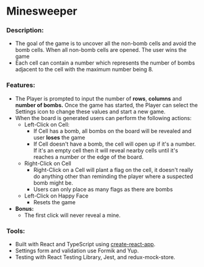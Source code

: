 # Minesweeper

### Description:

- The goal of the game is to uncover all the non-bomb cells and avoid the bomb cells. When all non-bomb cells are opened. The user wins the game
- Each cell can contain a number which represents the number of bombs adjacent to the cell with the maximum number being 8.

### Features:

- The Player is prompted to input the number of **rows**, **columns** and **number of bombs.** Once the game has started, the Player can select the Settings icon to change these values and start a new game.
- When the board is generated users can perform the following actions:
  - Left-Click on Cell:
    - If Cell has a bomb, all bombs on the board will be revealed and user **loses** the game
    - If Cell doesn\'t have a bomb, the cell will open up if it\'s a number. If it\'s an empty cell then it will reveal nearby cells until it\'s reaches a number or the edge of the board.
  - Right-Click on Cell
    - Right-Click on a Cell will plant a flag on the cell, it doesn\'t really do anything other than reminding the player where a suspected bomb might be.
    - Users can only place as many flags as there are bombs
  - Left-Click on Happy Face
    - Resets the game
- **Bonus:**
  - The first click will never reveal a mine.

### Tools:

- Built with React and TypeScript using [create-react-app](https://github.com/facebook/create-react-app).
- Settings form and validation use Formik and Yup.
- Testing with React Testing Library, Jest, and redux-mock-store.
